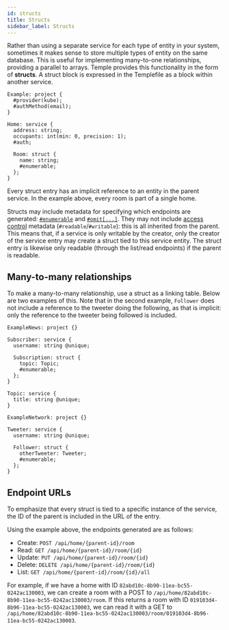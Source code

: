 ```yaml
---
id: structs
title: Structs
sidebar_label: Structs
---
```


Rather than using a separate service for each type of entity in your system, sometimes it makes sense to store multiple types of entity on the same database.
This is useful for implementing many-to-one relationships, providing a parallel to arrays.
Temple provides this functionality in the form of **structs**.
A struct block is expressed in the Templefile as a block within another service.

```templefile {11-14}
Example: project {
  #provider(kube);
  #authMethod(email);
}

Home: service {
  address: string;
  occupants: int(min: 0, precision: 1);
  #auth;

  Room: struct {
    name: string;
    #enumerable;
  };
}
```

Every struct entry has an implicit reference to an entity in the parent service.
In the example above, every room is part of a single home.

Structs may include metadata for specifying which endpoints are generated: [`#enumerable`](enumeration) and [`#omit[...]`](omitting-endpoints).
They may not include [access control](access-control) metadata (`#readable`/`#writable`): this is all inherited from the parent.
This means that, if a service is only writable by the creator, only the creator of the service entry may create a struct tied to this service entity.
The struct entry is likewise only readable (through the list/read endpoints) if the parent is readable.

## Many-to-many relationships

To make a many-to-many relationship, use a struct as a linking table.
Below are two examples of this.
Note that in the second example, `Follower` does not include a reference to the tweeter doing the following, as that is implicit: only the reference to the tweeter being followed is included.

```templefile {7}
ExampleNews: project {}

Subscriber: service {
  username: string @unique;

  Subscription: struct {
    topic: Topic;
    #enumerable;
  };
}

Topic: service {
  title: string @unique;
}
```

```templefile {7}
ExampleNetwork: project {}

Tweeter: service {
  username: string @unique;

  Follower: struct {
    otherTweeter: Tweeter;
    #enumerable;
  };
}
```

## Endpoint URLs

To emphasize that every struct is tied to a specific instance of the service, the ID of the parent is included in the URL of the entry.

Using the example above, the endpoints generated are as follows:

- Create: `POST /api/home/{parent-id}/room`
- Read: `GET /api/home/{parent-id}/room/{id}`
- Update: `PUT /api/home/{parent-id}/room/{id}`
- Delete: `DELETE /api/home/{parent-id}/room/{id}`
- List: `GET /api/home/{parent-id}/room/{id}/all`

For example, if we have a home with ID `82abd10c-8b90-11ea-bc55-0242ac130003`, we can create a room with a POST to `/api/home/82abd10c-8b90-11ea-bc55-0242ac130003/room`.
If this returns a room with ID `019103d4-8b96-11ea-bc55-0242ac130003`, we can read it with a GET to `/api/home/82abd10c-8b90-11ea-bc55-0242ac130003/room/019103d4-8b96-11ea-bc55-0242ac130003`.
